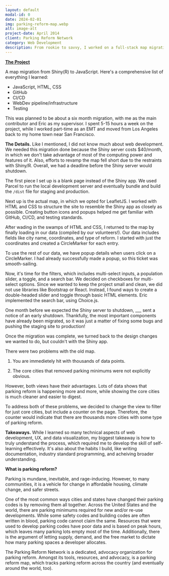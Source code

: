 ```yaml
---
layout: default
modal-id: 0
date: 2024-02-01
img: parking-reform-map.webp
alt: image-alt
project-date: April 2014
client: Parking Reform Network
category: Web Development
description: From rookie to savvy, I worked on a full-stack map migration project.
---
```

**[The Project][reform-map]** 

A map migration from Shiny(R) to JavaScript. Here's a comprehensive list of everything I learned:
- JavaScript, HTML, CSS
- GitHub
- CI/CD
- WebDev pipeline/infrastructure
- Testing

This was planned to be about a six month migration, with me as the main contributor and Eric as my supervisor. I spent 5-15 hours a week on the project, while I worked part-time as an EMT and moved from Los Angeles back to my home town near San Francisco. 

**The Details.**
Like I mentioned, I did not know much about web development. We needed this migration done because the Shiny server costs $40/month, in which we don't take advantage of most of the computing power and features of it. Also, efforts to revamp the map fell short due to the restraints with Shiny/R. Overall, we had a deadline before the Shiny server would shutdown.

The first piece I set up is a blank page instead of the Shiny app. We used Parcel to run the local development server and eventually bundle and build the `/dist` file for staging and production.

Next up is the actual map, in which we opted for LeafletJS. I worked with HTML and CSS to structure the site to resemble the Shiny app as closely as possible. Creating button icons and popups helped me get familiar with GitHub, CI/CD, and testing standards. 

After wading in the swamps of HTML and CSS, I returned to the map by finally loading in our data (compiled by our volunteers!). Our data includes fields like city name, coordinates, and type of reform. I started with just the coordinates and created a CircleMarker for each entry.

To use the rest of our data, we have popup details when users click on a CircleMarker. I had already successfully made a popup, so this ticket was smooth-sailing.

Now, it's time for the filters, which includes multi-select inputs, a population slider, a toggle, and a search bar. We decided on checkboxes for multi-select options. Since we wanted to keep the project small and clean, we did not use libraries like Bootstrap or React. Instead, I found ways to create a double-headed slider and toggle through basic HTML elements. Eric implemented the search bar, using Choice.js.

One month before we expected the Shiny server to shutdown, ___ sent a notice of an early shutdown. Thankfully, the most important components have already been migrated, so it was just a matter of fixing some bugs and pushing the staging site to production!

Once the migration was complete, we turned back to the design changes we wanted to do, but couldn't with the Shiny app. 

There were two problems with the old map. 

1) You are immedietely hit with thousands of data points.

2) The core cities that removed parking minimums were not explicitly obvious.

However, both views have their advantages. Lots of data shows that parking reform is happening more and more, while showing the core cities is much cleaner and easier to digest.

To address both of these problems, we decided to change the view to filter for just core cities, but include a counter on the page. Therefore, the counter would indicate that there are thousands more cities with some type of parking reform.

**Takeaways.** While I learned so many technical aspects of web development, UX, and data visualization, my biggest takeaway is how to truly understand the process, which required me to develop the skill of self-learning effectively. It's also about the habits I build, like writing documentation, industry standard programming, and acheiving broader understanding.

**What is parking reform?**

Parking is mundane, inevitable, and rage-inducing. However, to many communities, it is a vehicle for change in affordable housing, climate change, and safer streets. 

One of the most common ways cities and states have changed their parking codes is by removing them all together. Across the United States and the world, there are parking minimums required for new and/or re-use developments. While some safety codes and building codes are often written in blood, parking code cannot claim the same. Resources that were used to develop parking codes have poor data and is based on peak hours, which leaves many parking lots empty most of the time. Additionally, there is the argument of letting supply, demand, and the free market to dictate how many parking spaces a developer allocates. 

The Parking Reform Network is a dedicated, advocacy organization for parking reform. Amongst its tools, resources, and advocacy, is a parking reform map, which tracks parking reform across the country (and eventually around the world, too).

[reform-map]: https://parkingreform.org/mandates-map
